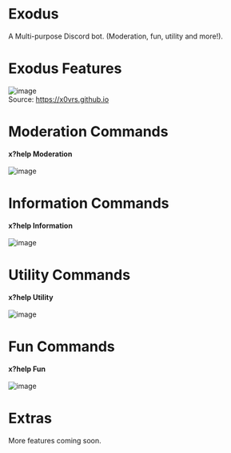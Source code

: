 # Exodus

A Multi-purpose Discord bot. (Moderation, fun, utility and more!).


# Exodus Features
![image](https://user-images.githubusercontent.com/85258678/124394491-95038200-dcf7-11eb-8eea-cf0f74e62d4e.png)<br>
Source: https://x0vrs.github.io

# Moderation Commands
<b> x?help Moderation </b><br><br>
![image](https://user-images.githubusercontent.com/85258678/124394515-ba908b80-dcf7-11eb-93a5-dd71f0071566.png)

# Information Commands
<b> x?help Information </b><br><br>
![image](https://user-images.githubusercontent.com/85258678/124394534-c8461100-dcf7-11eb-9c14-6c99bc2cd4a2.png)

# Utility Commands
<b> x?help Utility </b><br><br>
![image](https://user-images.githubusercontent.com/85258678/124394543-d1cf7900-dcf7-11eb-8689-f5efca440547.png)

# Fun Commands
<b> x?help Fun </b><br><br>
![image](https://user-images.githubusercontent.com/85258678/124394552-dbf17780-dcf7-11eb-8597-5b750d9a2d55.png)

# Extras
More features coming soon.
